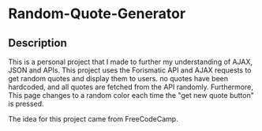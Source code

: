 # Random-Quote-Generator

## Description

This is a personal project that I made to further my understanding of AJAX, JSON and APIs. This project uses the Forismatic API and AJAX requests to get random quotes and display them to users. no quotes have been hardcoded, and all quotes are fetched from the API randomly. Furthermore, This page changes to a random color each time the "get new quote button" is pressed.

The idea for this project came from FreeCodeCamp.
